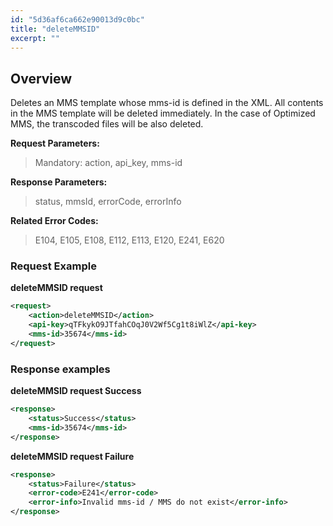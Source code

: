 ```yaml
---
id: "5d36af6ca662e90013d9c0bc"
title: "deleteMMSID"
excerpt: ""
---
```

## Overview
Deletes an MMS template whose mms-id is defined in the XML. All contents in the MMS template will be deleted immediately. In the case of Optimized MMS, the transcoded files will be also deleted.

**Request Parameters:**

> Mandatory: action, api\_key, mms-id

**Response Parameters:**

> status, mmsId, errorCode, errorInfo

**Related Error Codes:**

> E104, E105, E108, E112, E113, E120, E241, E620

### Request Example

**deleteMMSID request**
```xml
<request>
    <action>deleteMMSID</action>
    <api-key>qTFkykO9JTfahCOqJ0V2Wf5Cg1t8iWlZ</api-key>
    <mms-id>35674</mms-id>
</request>
```


### Response examples

**deleteMMSID request Success**
```xml
<response>
    <status>Success</status>
    <mms-id>35674</mms-id>
</response>
```


**deleteMMSID request Failure**
```xml
<response>
    <status>Failure</status>
    <error-code>E241</error-code>
    <error-info>Invalid mms-id / MMS do not exist</error-info>
</response>
```